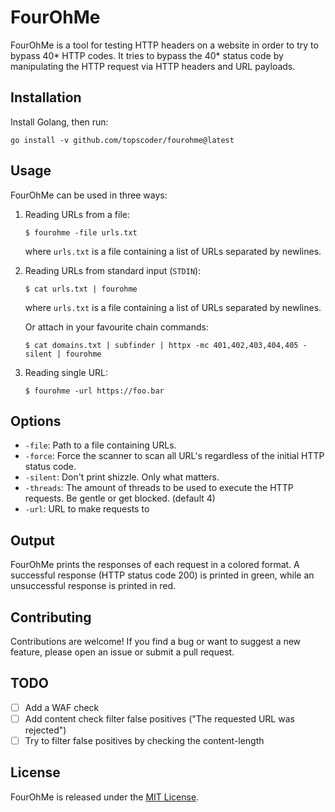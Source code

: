 # FourOhMe

FourOhMe is a tool for testing HTTP headers on a website in order to try to bypass 40* HTTP codes. 
It tries to bypass the 40* status code by manipulating the HTTP request via HTTP headers and URL payloads.

## Installation

Install Golang, then run:

`go install -v github.com/topscoder/fourohme@latest`

## Usage

FourOhMe can be used in three ways:

1. Reading URLs from a file:

   ```
   $ fourohme -file urls.txt
   ```

   where `urls.txt` is a file containing a list of URLs separated by newlines.

2. Reading URLs from standard input (`STDIN`):

   ```
   $ cat urls.txt | fourohme
   ```

   where `urls.txt` is a file containing a list of URLs separated by newlines.
   
   Or attach in your favourite chain commands:
   
   ```
   $ cat domains.txt | subfinder | httpx -mc 401,402,403,404,405 -silent | fourohme 
   ```

3. Reading single URL:

    ```
    $ fourohme -url https://foo.bar
    ```

## Options

- `-file`: Path to a file containing URLs.
- `-force`: Force the scanner to scan all URL's regardless of the initial HTTP status code.
- `-silent`: Don't print shizzle. Only what matters.
- `-threads`: The amount of threads to be used to execute the HTTP requests. Be gentle or get blocked. (default 4)
- `-url`: URL to make requests to

## Output

FourOhMe prints the responses of each request in a colored format. A successful response (HTTP status code 200) is printed in green, while an unsuccessful response is printed in red.

## Contributing

Contributions are welcome! If you find a bug or want to suggest a new feature, please open an issue or submit a pull request.

## TODO

- [ ] Add a WAF check
- [ ] Add content check filter false positives ("The requested URL was rejected")
- [ ] Try to filter false positives by checking the content-length

## License

FourOhMe is released under the [MIT License](https://github.com/topscoder/fourohme/blob/main/LICENSE).
